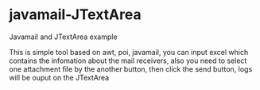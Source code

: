 # javamail-JTextArea
Javamail and JTextArea example

This is simple tool based on awt, poi, javamail, you can input excel which contains the infomation about the mail receivers, also you need to select one attachment file by the another button, then click the send button, logs will be ouput on the JTextArea
